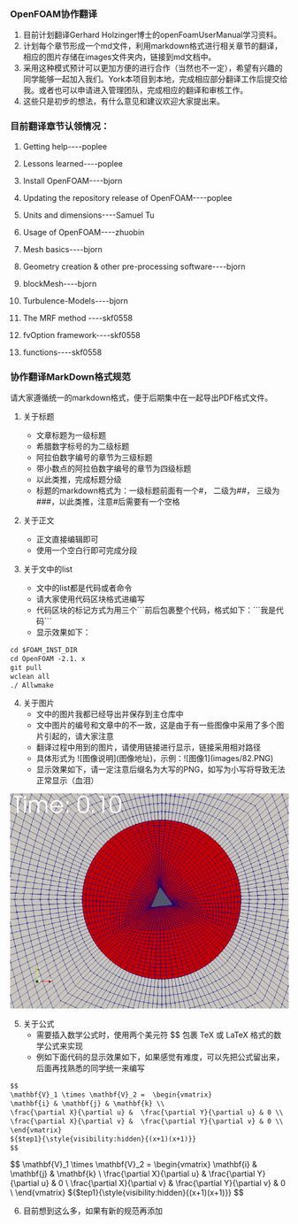 ### OpenFOAM协作翻译

1. 目前计划翻译Gerhard Holzinger博士的openFoamUserManual学习资料。
2. 计划每个章节形成一个md文件，利用markdown格式进行相关章节的翻译，相应的图片存储在images文件夹内，链接到md文档中。
3. 采用这种模式预计可以更加方便的进行合作（当然也不一定），希望有兴趣的同学能够一起加入我们。York本项目到本地，完成相应部分翻译工作后提交给我。或者也可以申请进入管理团队，完成相应的翻译和审核工作。
4. 这些只是初步的想法，有什么意见和建议欢迎大家提出来。

### 目前翻译章节认领情况：

1. Getting help----poplee

2. Lessons learned----poplee

3. Install OpenFOAM----bjorn

4. Updating the repository release of OpenFOAM----poplee

9. Units and dimensions----Samuel Tu

12. Usage of OpenFOAM----zhuobin

13. Mesh basics----bjorn

14. Geometry creation & other pre-processing software----bjorn

15. blockMesh----bjorn

32. Turbulence-Models----bjorn

38. The MRF method ----skf0558

39. fvOption framework----skf0558

49. functions----skf0558


### 协作翻译MarkDown格式规范

请大家遵循统一的markdown格式，便于后期集中在一起导出PDF格式文件。

1. 关于标题
    * 文章标题为一级标题 
    * 希腊数字标号的为二级标题
    * 阿拉伯数字编号的章节为三级标题
    * 带小数点的阿拉伯数字编号的章节为四级标题
    * 以此类推，完成标题分级
    * 标题的markdown格式为：一级标题前面有一个#， 二级为##， 三级为###，以此类推，注意#后需要有一个空格

2. 关于正文
    * 正文直接编辑即可
    * 使用一个空白行即可完成分段

3. 关于文中的list
    * 文中的list都是代码或者命令
    * 请大家使用代码区块格式进编写
    * 代码区块的标记方式为用三个\`\`\`前后包裹整个代码，格式如下：\`\`\`我是代码\`\`\`
    * 显示效果如下：
```
cd $FOAM_INST_DIR
cd OpenFOAM -2.1. x
git pull
wclean all
./ Allwmake
```

4. 关于图片
    * 文中的图片我都已经导出并保存到主仓库中
    * 文中图片的编号和文章中的不一致，这是由于有一些图像中采用了多个图片引起的，请大家注意
    * 翻译过程中用到的图片，请使用链接进行显示，链接采用相对路径
    * 具体形式为 \!\[图像说明\]\(图像地址\)，示例：\!\[图像1\]\(images/82.PNG\)
    * 显示效果如下，请一定注意后缀名为大写的PNG，如写为小写将导致无法正常显示（血泪）

![图像1](images/82.PNG)

5. 关于公式
    * 需要插入数学公式时，使用两个美元符 $$ 包裹 TeX 或 LaTeX 格式的数学公式来实现
    * 例如下面代码的显示效果如下，如果感觉有难度，可以先把公式留出来，后面再找熟悉的同学统一来编写
```
$$
\mathbf{V}_1 \times \mathbf{V}_2 =  \begin{vmatrix} 
\mathbf{i} & \mathbf{j} & \mathbf{k} \\
\frac{\partial X}{\partial u} &  \frac{\partial Y}{\partial u} & 0 \\
\frac{\partial X}{\partial v} &  \frac{\partial Y}{\partial v} & 0 \\
\end{vmatrix}
${$tep1}{\style{visibility:hidden}{(x+1)(x+1)}}
$$
```

$$
\mathbf{V}_1 \times \mathbf{V}_2 =  \begin{vmatrix} 
\mathbf{i} & \mathbf{j} & \mathbf{k} \\
\frac{\partial X}{\partial u} &  \frac{\partial Y}{\partial u} & 0 \\
\frac{\partial X}{\partial v} &  \frac{\partial Y}{\partial v} & 0 \\
\end{vmatrix}
${$tep1}{\style{visibility:hidden}{(x+1)(x+1)}}
$$

6. 目前想到这么多，如果有新的规范再添加